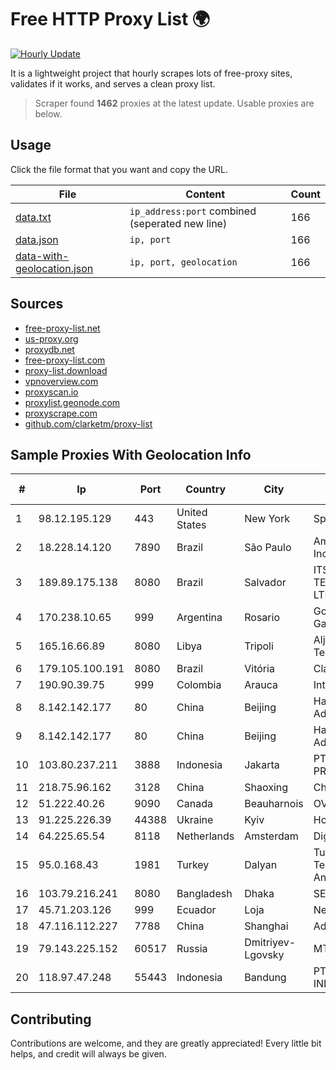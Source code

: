 
# Free HTTP Proxy List 🌍

[![Hourly Update](https://github.com/mertguvencli/http-proxy-list/actions/workflows/main.yml/badge.svg?branch=main)](https://github.com/mertguvencli/http-proxy-list/actions/workflows/main.yml)

It is a lightweight project that hourly scrapes lots of free-proxy sites, validates if it works, and serves a clean proxy list.

> Scraper found **1462** proxies at the latest update. Usable proxies are below.

## Usage

Click the file format that you want and copy the URL.


|File|Content|Count|
|----|-------|-----|
|[data.txt](https://raw.githubusercontent.com/mertguvencli/http-proxy-list/main/proxy-list/data.txt)|`ip_address:port` combined (seperated new line)|166|
|[data.json](https://raw.githubusercontent.com/mertguvencli/http-proxy-list/main/proxy-list/data.json)|`ip, port`|166|
|[data-with-geolocation.json](https://raw.githubusercontent.com/mertguvencli/http-proxy-list/main/proxy-list/data-with-geolocation.json)|`ip, port, geolocation`|166|

## Sources

* [free-proxy-list.net](https://free-proxy-list.net)
* [us-proxy.org](https://www.us-proxy.org)
* [proxydb.net](http://proxydb.net)
* [free-proxy-list.com](https://free-proxy-list.com/?page=&port=&type%5B%5D=http&type%5B%5D=https&up_time=0&search=Search)
* [proxy-list.download](https://www.proxy-list.download/HTTP)
* [vpnoverview.com](https://vpnoverview.com/privacy/anonymous-browsing/free-proxy-servers)
* [proxyscan.io](https://www.proxyscan.io)
* [proxylist.geonode.com](https://proxylist.geonode.com/api/proxy-list?limit=300&page=1&sort_by=lastChecked&sort_type=desc&protocols=http,https)
* [proxyscrape.com](https://api.proxyscrape.com/v2/?request=displayproxies&protocol=http&timeout=10000&country=all&ssl=all&anonymity=all)
* [github.com/clarketm/proxy-list](https://raw.githubusercontent.com/clarketm/proxy-list/master/proxy-list-raw.txt)


## Sample Proxies With Geolocation Info

|#|Ip|Port|Country|City|Internet Service Provider|
|-|--|----|-------|----|-------------------------|
|1|98.12.195.129|443|United States|New York|Spectrum|
|2|18.228.14.120|7890|Brazil|São Paulo|Amazon Technologies Inc.|
|3|189.89.175.138|8080|Brazil|Salvador|ITS TELECOMUNICACOES LTDA|
|4|170.238.10.65|999|Argentina|Rosario|Gonzalo Leandro Garau|
|5|165.16.66.89|8080|Libya|Tripoli|Aljeel Aljadeed For Technology|
|6|179.105.100.191|8080|Brazil|Vitória|Claro S.A.|
|7|190.90.39.75|999|Colombia|Arauca|Internexa S.a. E.S.P|
|8|8.142.142.177|80|China|Beijing|Hangzhou Alibaba Advertising Co.|
|9|8.142.142.177|80|China|Beijing|Hangzhou Alibaba Advertising Co.|
|10|103.80.237.211|3888|Indonesia|Jakarta|PT MITRA VISIONER PRATAMA|
|11|218.75.96.162|3128|China|Shaoxing|Chinanet|
|12|51.222.40.26|9090|Canada|Beauharnois|OVH SAS|
|13|91.225.226.39|44388|Ukraine|Kyiv|HomeNet|
|14|64.225.65.54|8118|Netherlands|Amsterdam|DigitalOcean, LLC|
|15|95.0.168.43|1981|Turkey|Dalyan|Turk Telekomunikasyon Anonim Sirketi|
|16|103.79.216.241|8080|Bangladesh|Dhaka|SEBAIT|
|17|45.71.203.126|999|Ecuador|Loja|Nedetel S.A|
|18|47.116.112.227|7788|China|Shanghai|Addresses CNNIC|
|19|79.143.225.152|60517|Russia|Dmitriyev-Lgovsky|MTS PJSC|
|20|118.97.47.248|55443|Indonesia|Bandung|PT. TELKOM INDONESIA|



## Contributing

Contributions are welcome, and they are greatly appreciated! Every
little bit helps, and credit will always be given.

